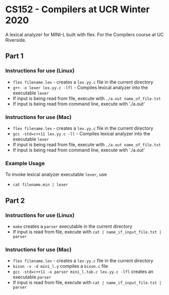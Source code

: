 # CS152 - Compilers at UCR Winter 2020

A lexical analyzer for MINI-L built with flex. For the Compilers course at UC Riverside.

## Part 1
### Instructions for use (Linux)
* `flex filename.lex` - creates a `lex.yy.c` file in the current directory
* `g++ -o lexer lex.yy.c -lfl` - Compiles lexical analyzer into the executable `lexer`
* If input is being read from file, execute with `./a.out name_of_file.txt`
* If input is being read from command line, execute with './a.out'

### Instructions for use (Mac)
* `flex filename.lex` - creates a `lex.yy.c` file in the current directory
* `gcc -std=c++11 lex.yy.c -ll` - Compiles lexical analyzer into the executable `lexer`
* If input is being read from file, execute with `./a.out name_of_file.txt`
* If input is being read from command line, execute with './a.out'

### Example Usage
To invoke lexical analyzer executable `lexer`, use
* `cat filename.min | lexer`

## Part 2
### Instructions for use (Linux)
* `make` creates a `parser` executable in the current directory
* If input is read from file, execute with `cat | name_if_input_file.txt | parser`

### Instructions for use (Mac)
* `flex filename.lex` - creates a `lex.yy.c` file in the current directory
* `bison -v -d mini_l.y` compiles a `bison.c` file
* `gcc -std=c++11 -o parser mini_l.tab.c lex.yy.c -lfl` creates an executable `parser`
* If input is read from file, execute with `cat | name_if_input_file.txt | parser`
